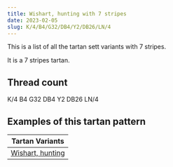 ```yaml
---
title: Wishart, hunting with 7 stripes
date: 2023-02-05
slug: K/4/B4/G32/DB4/Y2/DB26/LN/4
---
```

This is a list of all the tartan sett variants with 7 stripes.

It is a 7 stripes tartan.


## Thread count
K/4 B4 G32 DB4 Y2 DB26 LN/4

## Examples of this tartan pattern

| Tartan Variants |
|---------------|
| [Wishart, hunting](/variants/k/4/b4/g32/db4/y2/db26/ln/4-b304080-db000050-g008000-k000000-lne0e0e0-yf0c000)||
